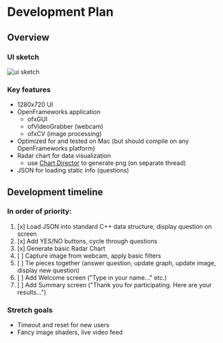 # Development Plan

## Overview

### UI sketch
![ui sketch](https://i.ibb.co/342HCYM/ac-I6-J6p-LRBur-LWxm0-Lr-R7g-thumb-1533.jpg)

### Key features
- 1280x720 UI
- OpenFrameworks application
  - ofxGUI
  - ofVideoGrabber (webcam)
  - ofxCV (image processing)
- Optimized for and tested on Mac (but should compile on any OpenFrameworks platform)
- Radar chart for data visualization
  - use [Chart Director](https://www.advsofteng.com/doc/cdcpp.htm) to generate png (on separate thread)
- JSON for loading static info (questions)

## Development timeline
### In order of priority:
1. [x] Load JSON into standard C++ data structure, display question on screen
2. [x] Add YES/NO buttons, cycle through questions
3. [x] Generate basic Radar Chart
4. [ ] Capture image from webcam, apply basic filters
5. [ ] Tie pieces together (answer question, update graph, update image, display new question)
6. [ ] Add Welcome screen ("Type in your name..." etc.)
7. [ ] Add Summary screen ("Thank you for participating. Here are your results...")

### Stretch goals
- Timeout and reset for new users
- Fancy image shaders, live video feed
